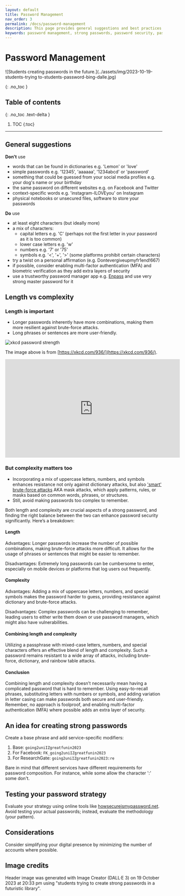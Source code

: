 ```yaml
---
layout: default
title: Password Management
nav_order: 3
permalink: /docs/password-management
description: This page provides general suggestions and best practices for password management, including tips for creating strong passwords and using trustworthy password manager apps.
keywords: password management, strong passwords, password security, password complexity, password length, password manager
---
```


# Password Management

![Students creating passwords in the future.](../assets/img/2023-10-19-students-trying to-students-password-bing-dalle.jpg)

{: .no_toc }

## Table of contents
{: .no_toc .text-delta }

1. TOC
{:toc}

---

## General suggestions

**Don't** use

- words that can be found in dictionaries e.g. 'Lemon' or 'love'
- simple passwords e.g. '12345', 'aaaaaa', '1234abcd' or 'password'
- something that could be guessed from your social media profiles e.g. your dog's name or your birthday
- the same password on different websites e.g. on Facebook and Twitter
- context-specific words e.g. 'instagram-ILOVEyou' on Instagram
- physical notebooks or unsecured files, software to store your passwords

**Do** use

- at least eight characters (but ideally more)
- a mix of characters: 
  - capital letters e.g. 'C' (perhaps not the first letter in your password as it is too common)
  - lower case letters e.g. 'w'
  - numbers e.g. '7' or '75'
  - symbols e.g. '<', '+', '>' (some platforms prohibit certain characters)
- try a twist on a personal affirmation (e.g. Dontevergiveupmyfr1end!667)
- if possible, consider enabling multi-factor authentication (MFA) and biometric verification as they add extra layers of security 
- use a trustworthy password manager app e.g. [Enpass](https://www.enpass.io/) and use very strong master password for it

## Length vs complexity
### Length is important
- Longer passwords inherently have more combinations, making them more resilient against brute-force attacks.
- Long phrases or sentences are more user-friendly.
  
![xkcd password strength](https://imgs.xkcd.com/comics/password_strength.png)

The image above is from [https://xkcd.com/936/](https://xkcd.com/936/).

<div class="responsive-iframe">
  <iframe width="560" height="315" src="https://www.youtube.com/embed/k_9suKBtIOQ?si=T3ZYLQ--Z--AVugf" title="YouTube video player" frameborder="0" allow="accelerometer; autoplay; clipboard-write; encrypted-media; gyroscope; picture-in-picture; web-share" allowfullscreen></iframe>
  </div>

### But complexity matters too
- Incorporating a mix of uppercase letters, numbers, and symbols enhances resistance not only against dictionary attacks, but also ['smart' brute-force attacks](https://www.splunk.com/en_us/blog/learn/brute-force-attacks.html) AKA mask attacks, which apply patterns, rules, or masks based on common words, phrases, or structures. 
- Still, avoid making passwords too complex to remember.

Both length and complexity are crucial aspects of a strong password, and finding the right balance between the two can enhance password security significantly. Here’s a breakdown:

#### Length
Advantages: Longer passwords increase the number of possible combinations, making brute-force attacks more difficult. It allows for the usage of phrases or sentences that might be easier to remember.
    
Disadvantages: Extremely long passwords can be cumbersome to enter, especially on mobile devices or platforms that log users out frequently.

#### Complexity
Advantages: Adding a mix of uppercase letters, numbers, and special symbols makes the password harder to guess, providing resistance against dictionary and brute-force attacks.

Disadvantages: Complex passwords can be challenging to remember, leading users to either write them down or use password managers, which might also have vulnerabilities.

#### Combining length and complexity
Utilizing a passphrase with mixed-case letters, numbers, and special characters offers an effective blend of length and complexity. Such a password remains resistant to a wide array of attacks, including brute-force, dictionary, and rainbow table attacks.

#### Conclusion
Combining length and complexity doesn’t necessarily mean having a complicated password that is hard to remember. Using easy-to-recall phrases, substituting letters with numbers or symbols, and adding variation in letter casing can make passwords both secure and user-friendly. Remember, no approach is foolproof, and enabling multi-factor authentication (MFA) where possible adds an extra layer of security.

## An idea for creating strong passwords
Create a base phrase and add service-specific modifiers:

1. Base: `going2uniIZgreatfunin2023`
2. For Facebook: `FK_going2uniIZgreatfunin2023`
3. For ResearchGate: `going2uniIZgreatfunin2023:re`

Bare in mind that different services have different requirements for password composition. For instance, while some allow the character ':' some don't. 

## Testing your password strategy
Evaluate your strategy using online tools like [howsecureismypassword.net](https://howsecureismypassword.net/). Avoid testing your actual passwords; instead, evaluate the methodology (your pattern).

## Considerations
Consider simplifying your digital presence by minimizing the number of accounts where possible.

## Image credits
Header image was generated with Image Creator (DALL·E 3) on 19 October 2023 at 20:33 pm using "students trying to create strong passwords in a futuristic library".